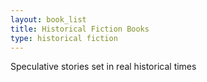 ```yaml
---
layout: book_list
title: Historical Fiction Books
type: historical fiction
---
```

Speculative stories set in real historical times